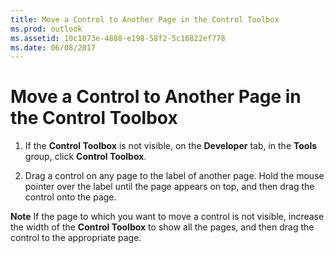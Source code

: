 ```yaml
---
title: Move a Control to Another Page in the Control Toolbox
ms.prod: outlook
ms.assetid: 10c1073e-4888-e198-58f2-5c16822ef778
ms.date: 06/08/2017
---
```



# Move a Control to Another Page in the Control Toolbox

1. If the  **Control Toolbox** is not visible, on the **Developer** tab, in the **Tools** group, click **Control Toolbox**. 
    
2. Drag a control on any page to the label of another page. Hold the mouse pointer over the label until the page appears on top, and then drag the control onto the page.
    

 **Note**  If the page to which you want to move a control is not visible, increase the width of the  **Control Toolbox** to show all the pages, and then drag the control to the appropriate page.


